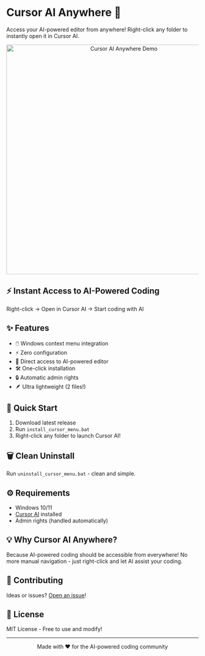 # Cursor AI Anywhere 🚀

Access your AI-powered editor from anywhere! Right-click any folder to instantly open it in Cursor AI.

<p align="center">
  <img src="preview.gif" alt="Cursor AI Anywhere Demo" width="600">
</p>

## ⚡ Instant Access to AI-Powered Coding

Right-click → Open in Cursor AI → Start coding with AI

## ✨ Features

- 🖱️ Windows context menu integration
- ⚡ Zero configuration
- 🤖 Direct access to AI-powered editor
- 🛠️ One-click installation
- 🔒 Automatic admin rights
- 🪶 Ultra lightweight (2 files!)

## 🚀 Quick Start

1. Download latest release
2. Run `install_cursor_menu.bat`
3. Right-click any folder to launch Cursor AI!

## 🗑️ Clean Uninstall

Run `uninstall_cursor_menu.bat` - clean and simple.

## ⚙️ Requirements

- Windows 10/11
- [Cursor AI](https://www.cursor.com/) installed
- Admin rights (handled automatically)

## 💡 Why Cursor AI Anywhere?

Because AI-powered coding should be accessible from everywhere! No more manual navigation - just right-click and let AI assist your coding.

## 🤝 Contributing

Ideas or issues? [Open an issue](https://github.com/sunnycreado/cursor-ai-anywhere/issues)!

## 📜 License

MIT License - Free to use and modify!

---
<p align="center">
  Made with ❤️ for the AI-powered coding community
</p>